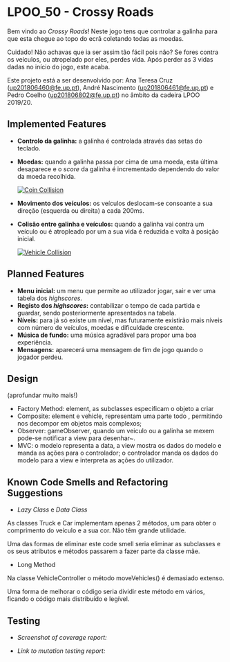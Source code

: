 # LPOO_50 - Crossy Roads

Bem vindo ao _Crossy Roads_! Neste jogo tens que controlar a galinha para que esta chegue ao topo do ecrã coletando todas as moedas.

Cuidado! Não achavas que ia ser assim tão fácil pois não? Se fores contra os veículos, ou atropelado por eles, perdes vida. Após perder as 3 vidas dadas no início do jogo, este acaba.

Este projeto está a ser desenvolvido por: Ana Teresa Cruz (up201806460@fe.up.pt), André Nascimento (up201806461@fe.up.pt) e Pedro Coelho (up201806802@fe.up.pt) no âmbito da cadeira LPOO 2019/20.

## Implemented Features 

- **Controlo da galinha:** a galinha é controlada através das setas do teclado.
- **Moedas:** quando a galinha passa por cima de uma moeda, esta última desaparece e o _score_ da galinha é incrementado dependendo do valor da moeda recolhida.

    [![Coin Collision](https://i.gyazo.com/be654934eaba3549434890ffb3e00fb6.gif)](https://gyazo.com/be654934eaba3549434890ffb3e00fb6)

- **Movimento dos veículos:** os veículos deslocam-se consoante a sua direção (esquerda ou direita) a cada 200ms.
- **Colisão entre galinha e veículos:** quando a galinha vai contra um veículo ou é atropleado por um a sua vida é reduzida e volta à posição inicial.

    [![Vehicle Collision](https://i.gyazo.com/63df273c94498e994c27186b530ddefa.gif)](https://gyazo.com/63df273c94498e994c27186b530ddefa)

## Planned Features

- **Menu inicial:** um menu que permite ao utilizador jogar, sair e ver uma tabela dos _highscores_.
- **Registo dos _highscores_:** contabilizar o tempo de cada partida e guardar, sendo posteriormente apresentados na tabela.
- **Níveis:** para já só existe um nível, mas futuramente existirão mais níveis com número de veículos, moedas e dificuldade crescente.
- **Música de fundo:** uma música agradável para propor uma boa experiência.
- **Mensagens:** aparecerá uma mensagem de fim de jogo quando o jogador perdeu.

## Design
(aprofundar muito mais!)
- Factory Method: element, as subclasses especificam o objeto a criar
- Composite: element e vehicle, representam uma parte todo , permitindo nos decompor em objetos mais complexos;
- Observer:  gameObserver, quando um veiculo ou a galinha se mexem pode-se notificar a view para desenhar~.
- MVC: o modelo representa a data, a view mostra os dados do modelo e manda as ações para o controlador; o controlador manda os dados do modelo para a view e interpreta as ações do utilizador.

## Known Code Smells and Refactoring Suggestions

- _Lazy Class_ e _Data Class_

As classes Truck e Car implementam apenas 2 métodos, um para obter o comprimento do veículo e a sua cor. Não têm grande utilidade.

Uma das formas de eliminar este code smell seria eliminar as subclasses e os seus atributos e métodos passarem a fazer parte da classe mãe.

- Long Method

Na classe VehicleController o método moveVehicles() é demasiado extenso.

Uma forma de melhorar o código seria dividir este método em vários, ficando o código mais distribuído e legível.

## Testing

- _Screenshot of coverage report:_

- _Link to mutation testing report:_
